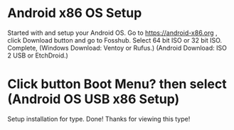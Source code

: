 # Android x86 OS Setup
Started with and setup your Android OS.
Go to https://android-x86.org , click Download button and go to Fosshub.
Select 64 bit ISO or 32 bit ISO.
Complete, (Windows Download: Ventoy or Rufus.) (Android Download: ISO 2 USB or EtchDroid.)
# Click button Boot Menu? then select (Android OS USB x86 Setup)
Setup installation for type.
Done! Thanks for viewing this type!
